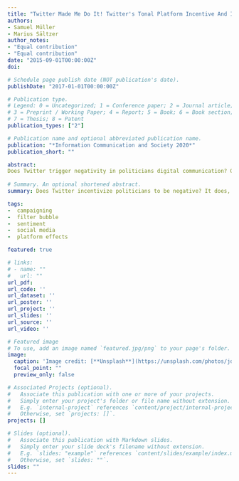 ```yaml
---
title: "Twitter Made Me Do It! Twitter's Tonal Platform Incentive And Its Effect On Online Campaigning"
authors:
- Samuel Müller
- Marius Sältzer
author_notes:
- "Equal contribution"
- "Equal contribution"
date: "2015-09-01T00:00:00Z"
doi: 

# Schedule page publish date (NOT publication's date).
publishDate: "2017-01-01T00:00:00Z"

# Publication type.
# Legend: 0 = Uncategorized; 1 = Conference paper; 2 = Journal article;
# 3 = Preprint / Working Paper; 4 = Report; 5 = Book; 6 = Book section;
# 7 = Thesis; 8 = Patent
publication_types: ["2"]

# Publication name and optional abbreviated publication name.
publication: "*Information Communication and Society 2020*"
publication_short: ""

abstract: 
Does Twitter trigger negativity in politicians digital communication? On social media direct feedback mechanisms like retweets or likes signal to politicians which message and tone are popular. Current research suggests that negative language increases the number of retweets a single tweet receives, indicating preferences for negativity in the audience on Twitter. However, it remains unclear whether politicians adapt to the platform logic of Twitter or simply follow the rules determined by the broader political context, namely the state of their electoral race. We use sentiment analysis to measure the tone used by 342 candidates in 97,909 tweets in their Twitter campaign in the 2018 midterm elections for the U.S. House of Representatives. We map the ideological structure of each politician's filter bubble using IRT scaling of the her follower network. We can show that the feedback that candidates receive creates an incentive to use negativity. The size and direction of the tonal incentive depends on the ideological composition of the candidate's filter bubble. Unexpectedly, the platform-specific incentive does not affect the tone used by candidates in their Twitter campaigns. Instead we find that the tone is affected by characteristics of the electoral race. We show that our findings are not dependent on our sentiment measurement by validating our results using hand coding and machine learning.  
 
# Summary. An optional shortened abstract.
summary: Does Twitter incentivize politicians to be negative? It does, but they don't follow this incentive.

tags:
-  campaigning
-  filter bubble
-  sentiment
-  social media
-  platform effects

featured: true

# links:
# - name: ""
#   url: ""
url_pdf: 
url_code: ''
url_dataset: ''
url_poster: ''
url_project: ''
url_slides: ''
url_source: ''
url_video: ''

# Featured image
# To use, add an image named `featured.jpg/png` to your page's folder. 
image:
  caption: 'Image credit: [**Unsplash**](https://unsplash.com/photos/jdD8gXaTZsc)'
  focal_point: ""
  preview_only: false

# Associated Projects (optional).
#   Associate this publication with one or more of your projects.
#   Simply enter your project's folder or file name without extension.
#   E.g. `internal-project` references `content/project/internal-project/index.md`.
#   Otherwise, set `projects: []`.
projects: []

# Slides (optional).
#   Associate this publication with Markdown slides.
#   Simply enter your slide deck's filename without extension.
#   E.g. `slides: "example"` references `content/slides/example/index.md`.
#   Otherwise, set `slides: ""`.
slides: ""
---
```



